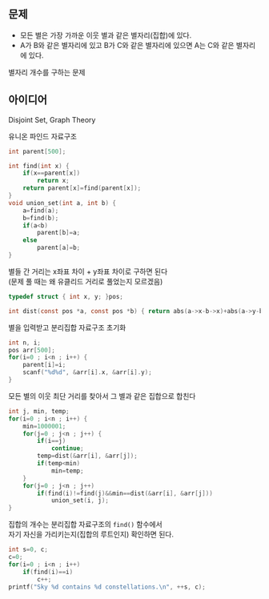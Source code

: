 ## 문제
* 모든 별은 가장 가까운 이웃 별과 같은 별자리(집합)에 있다.
* A가 B와 같은 별자리에 있고 B가 C와 같은 별자리에 있으면 A는 C와 같은 별자리에 있다.

별자리 개수를 구하는 문제

## 아이디어
Disjoint Set, Graph Theory

유니온 파인드 자료구조
```c
int parent[500];

int find(int x) {
	if(x==parent[x])
		return x;
	return parent[x]=find(parent[x]);
}
void union_set(int a, int b) {
	a=find(a);
	b=find(b);
	if(a<b)
		parent[b]=a;
	else
		parent[a]=b;
}
```
별들 간 거리는 x좌표 차이 + y좌표 차이로 구하면 된다  
(문제 풀 때는 왜 유클리드 거리로 풀었는지 모르겠음)
```c
typedef struct { int x, y; }pos;

int dist(const pos *a, const pos *b) { return abs(a->x-b->x)+abs(a->y-b->y); }
```
별을 입력받고 분리집합 자료구조 초기화
```c
int n, i;
pos arr[500];
for(i=0 ; i<n ; i++) {
	parent[i]=i;
	scanf("%d%d", &arr[i].x, &arr[i].y);
}
```
모든 별의 이웃 최단 거리를 찾아서 그 별과 같은 집합으로 합친다
```c
int j, min, temp;
for(i=0 ; i<n ; i++) {
	min=1000001;
	for(j=0 ; j<n ; j++) {
		if(i==j)
			continue;
		temp=dist(&arr[i], &arr[j]);
		if(temp<min)
			min=temp;
	}
	for(j=0 ; j<n ; j++)
		if(find(i)!=find(j)&&min==dist(&arr[i], &arr[j]))
			union_set(i, j);
}
```
집합의 개수는 분리집합 자료구조의 `find()` 함수에서  
자기 자신을 가리키는지(집합의 루트인지) 확인하면 된다.
```c
int s=0, c;
c=0;
for(i=0 ; i<n ; i++)
	if(find(i)==i)
		c++;
printf("Sky %d contains %d constellations.\n", ++s, c);
```